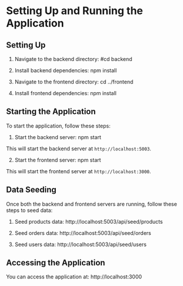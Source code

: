 # Setting Up and Running the Application

## Setting Up

1. Navigate to the backend directory:
#cd backend


2. Install backend dependencies:
npm install


3. Navigate to the frontend directory:
cd ../frontend


4. Install frontend dependencies:
npm install


## Starting the Application

To start the application, follow these steps:

1. Start the backend server:
npm start

This will start the backend server at `http://localhost:5003`.

2. Start the frontend server:
npm start

This will start the frontend server at `http://localhost:3000`.

## Data Seeding

Once both the backend and frontend servers are running, follow these steps to seed data:

1. Seed products data:
http://localhost:5003/api/seed/products


2. Seed orders data:
http://localhost:5003/api/seed/orders


3. Seed users data:
http://localhost:5003/api/seed/users


## Accessing the Application

You can access the application at:
http://localhost:3000